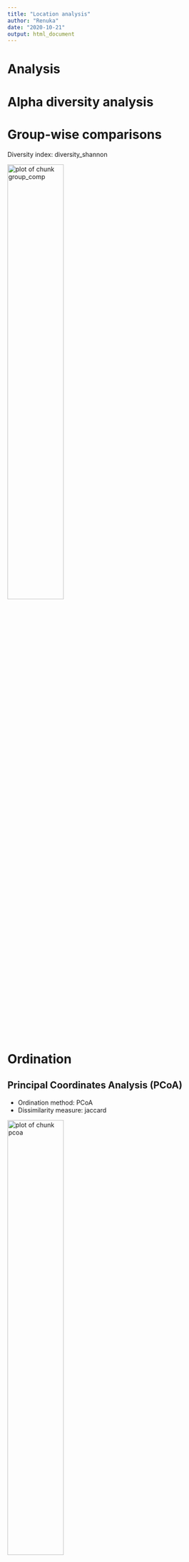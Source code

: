 ```yaml
---
title: "Location analysis"
author: "Renuka"
date: "2020-10-21"
output: html_document
---
```


# Analysis




# Alpha diversity analysis




# Group-wise comparisons

Diversity index: diversity_shannon

<img src="figure/group_comp-1.png" title="plot of chunk group_comp" alt="plot of chunk group_comp" width="50%" />

# Ordination



## Principal Coordinates Analysis (PCoA)

* Ordination method: PCoA
* Dissimilarity measure: jaccard

<img src="figure/pcoa-1.png" title="plot of chunk pcoa" alt="plot of chunk pcoa" width="50%" />


## DESeq2 analysis



| log2FoldChange|      padj|taxon   |
|--------------:|---------:|:-------|
|       5.890011| 0.0000000|OTU2172 |
|      -3.154752| 0.0070619|OTU367  |
|      -3.199304| 0.0085109|OTU2529 |
|      -2.511998| 0.0085109|OTU1680 |
|      -3.175628| 0.1176826|OTU251  |
|      -2.581503| 0.1319555|OTU1075 |

<img src="figure/DESeq2-1.png" title="plot of chunk DESeq2" alt="plot of chunk DESeq2" width="50%" /><img src="figure/DESeq2-2.png" title="plot of chunk DESeq2" alt="plot of chunk DESeq2" width="50%" /><img src="figure/DESeq2-3.png" title="plot of chunk DESeq2" alt="plot of chunk DESeq2" width="50%" /><img src="figure/DESeq2-4.png" title="plot of chunk DESeq2" alt="plot of chunk DESeq2" width="50%" /><img src="figure/DESeq2-5.png" title="plot of chunk DESeq2" alt="plot of chunk DESeq2" width="50%" /><img src="figure/DESeq2-6.png" title="plot of chunk DESeq2" alt="plot of chunk DESeq2" width="50%" />

# PERMANOVA analysis


```r
library(microbiome)
library(ggplot2)
library(dplyr)

pseq <- phy# Rename the example data
data = microbiome::meta(phy)
# Pick relative abundances (compositional) and sample metadata 
pseq.rel <- microbiome::transform(pseq, "compositional")
otu <- abundances(pseq.rel)
meta <- meta(pseq.rel)
library(vegan)
library(phyloseq)
permanova <- adonis(t(otu) ~ Geographical_location,
               data = meta(phy), permutations=99, method = "bray")

# P-value
print(as.data.frame(permanova$aov.tab)["Geographical_location", "Pr(>F)"])
```

```
## [1] 0.01
```

```r
dist <- vegdist(t(otu))
anova(betadisper(dist, meta$Geographical_location))
```

```
## Analysis of Variance Table
## 
## Response: Distances
##           Df  Sum Sq Mean Sq F value Pr(>F)
## Groups     2 0.15882 0.07941  1.7537 0.1827
## Residuals 55 2.49040 0.04528
```

# Investigate the top factors

```r
library(vegan)
coef <- coefficients(permanova)["Geographical_location1", ]
top.coef <- coef[rev(order(abs(coef)))[1:20]]
par(mar = c(3, 14, 2, 1))
barplot(sort(top.coef), horiz = T, las = 1, main = "Top taxa")
```

![plot of chunk top_factors](figure/top_factors-1.png)

```r
tab <- apply(tax_table(phy), 1, function (x) {paste(x, collapse = "_")})
kable(tab)
```



|        |x                                                                                                                  |
|:-------|:------------------------------------------------------------------------------------------------------------------|
|OTU1    |Bacteria_Firmicutes_Bacilli_Lactobacillales_Aerococcaceae_Abiotrophia                                              |
|OTU2    |Bacteria_Firmicutes_Bacilli_Bacillales_Staphylococcaceae_Abyssicoccus                                              |
|OTU7    |Bacteria_Firmicutes_Clostridia_Clostridiales_Eubacteriaceae_Acetobacterium                                         |
|OTU9    |Bacteria_Firmicutes_Negativicutes_Selenomonadales_Sporomusaceae_Acetonema                                          |
|OTU10   |Bacteria_Firmicutes_Mollicutes_Acholeplasmatales_Acholeplasmataceae_Acholeplasma                                   |
|OTU12   |Bacteria_Proteobacteria_Betaproteobacteria_Burkholderiales_Alcaligenaceae_Achromobacter                            |
|OTU14   |Bacteria_Firmicutes_Clostridia_Clostridiales_IncertaeSedis_Acidaminobacter                                         |
|OTU15   |Bacteria_Firmicutes_Negativicutes_Acidaminococcales_Acidaminococcaceae_Acidaminococcus                             |
|OTU18   |Bacteria_Proteobacteria_Alphaproteobacteria_Rhodospirillales_Acetobacteraceae_Acidicaldus                          |
|OTU19   |Bacteria_Proteobacteria_Alphaproteobacteria_Rhodospirillales_Acetobacteraceae_Acidiphilium                         |
|OTU22   |Bacteria_Actinobacteria_Acidimicrobiia_Acidimicrobiales _Acidimicrobiaceae_Aciditerrimonas                         |
|OTU23   |Bacteria_Proteobacteria_Acidithiobacillia_AcidithioBacillales_Acidithiobacillaceae_Acidithiobacillus               |
|OTU53   |Bacteria_Proteobacteria_Gammaproteobacteria_Pseudomonadales_Moraxellaceae_Acinetobacter                            |
|OTU67   |Bacteria_Actinobacteria_Actinobacteria_NA_NA_Actinobacterium                                                       |
|OTU69   |Bacteria_Actinobacteria_Actinobacteria_Actinomycetales_Actinomycetaceae_Actinobaculum                              |
|OTU71   |Bacteria_Actinobacteria_Actinobacteria_Micromonosporales_Micromonosporaceae_Actinocatenispora                      |
|OTU72   |Bacteria_Actinobacteria_Actinobacteria_Streptosporangiales_Thermomonosporaceae_Actinocorallia                      |
|OTU75   |Bacteria_Actinobacteria_Actinobacteria_Pseudonocardiales_Pseudonocardiaceae_Actinokineospora                       |
|OTU76   |Bacteria_Actinobacteria_Actinobacteria_Streptosporangiales_Thermomonosporaceae_Actinomadura                        |
|OTU87   |Bacteria_Actinobacteria_Actinobacteria_Actinomycetales_Actinomycetaceae_Actinomyces                                |
|OTU97   |Bacteria_Actinobacteria_Actinobacteria_Pseudonocardiales_Pseudonocardiaceae_Actinophytocola                        |
|OTU99   |Bacteria_Actinobacteria_Actinobacteria_Micromonosporales_Micromonosporaceae_Actinoplanes                           |
|OTU102  |Bacteria_Actinobacteria_Actinobacteria_Actinopolysporales_Actinopolysporaceae_Actinopolyspora                      |
|OTU104  |Bacteria_Actinobacteria_Actinobacteria_Micrococcales_Cellulomonadaceae_Actinotalea                                 |
|OTU105  |Bacteria_Firmicutes_Clostridia_Clostridiales_Ruminococcaceae_Acutalibacter                                         |
|OTU111  |Bacteria_Firmicutes_Bacilli_Lactobacillales_Aerococcaceae_Aerococcus                                               |
|OTU114  |Bacteria_Actinobacteria_Actinobacteria_Propionibacteriales_Nocardioidaceae_Aeromicrobium                           |
|OTU119  |Bacteria_Proteobacteria_Gammaproteobacteria_Aeromonadales_Aeromonadaceae_Aeromonas                                 |
|OTU121  |Bacteria_Proteobacteria_Gammaproteobacteria_Alteromonadales _Alteromonadaceae_Agaribacter                          |
|OTU122  |Bacteria_Proteobacteria_Gammaproteobacteria_Pasteurellales _Pasteurellaceae_Aggregatibacter                        |
|OTU123  |Bacteria_Proteobacteria_Alphaproteobacteria_Rhizobiales_Rhizobiaceae_Agrobacterium                                 |
|OTU127  |Bacteria_Actinobacteria_Actinobacteria_Micrococcales_Microbacteriaceae_Agromyces                                   |
|OTU130  |Bacteria_Proteobacteria_Alphaproteobacteria_Rhodobacterales_Rhodobacteraceae_Ahrensia                              |
|OTU131  |Bacteria_Proteobacteria_Gammaproteobacteria_Oceanospirillales_Halomonadaceae_Aidingimonas                          |
|OTU133  |Bacteria_Proteobacteria_Gammaproteobacteria_Alteromonadales _Pseudoalteromonadaceae_Algicola                       |
|OTU134  |Bacteria_Proteobacteria_Alphaproteobacteria_Rhodobacterales_Hyphomonadaceae_Algimonas                              |
|OTU141  |Bacteria_Firmicutes_Bacilli_Bacillales_Alicyclobacillaceae_Alicyclobacillus                                        |
|OTU144  |Bacteria_Firmicutes_Bacilli_Bacillales_Staphylococcaceae_Aliicoccus                                                |
|OTU146  |Bacteria_Proteobacteria_Gammaproteobacteria_Oceanospirillales_Kangiellaceae_Aliikangiella                          |
|OTU147  |Bacteria_Proteobacteria_Gammaproteobacteria_Alteromonadales _Alteromonadaceae_Alishewanella                        |
|OTU148  |Bacteria_Firmicutes_Bacilli_Bacillales_Bacillaceae_Alkalibacillus                                                  |
|OTU149  |Bacteria_Firmicutes_Clostridia_Clostridiales_Eubacteriaceae_Alkalibacter                                           |
|OTU150  |Bacteria_Firmicutes_Bacilli_Lactobacillales_Carnobacteriaceae_Alkalibacterium                                      |
|OTU152  |Bacteria_Firmicutes_Clostridia_Clostridiales_Eubacteriaceae_Alkalibaculum                                          |
|OTU153  |Bacteria_Firmicutes_Bacilli_Bacillales_NA_Alkalilactibacillus                                                      |
|OTU154  |Bacteria_Proteobacteria_Gammaproteobacteria_Alteromonadales _Alteromonadaceae_Alkalimarinus                        |
|OTU157  |Bacteria_Proteobacteria_Gammaproteobacteria_Pseudomonadales_Moraxellaceae_Alkanindiges                             |
|OTU158  |Bacteria_Firmicutes_Bacilli_Bacillales_Bacillaceae_Allobacillus                                                    |
|OTU160  |Bacteria_Actinobacteria_Actinobacteria_Micromonosporales_Micromonosporaceae_Allocatelliglobosispora                |
|OTU161  |Bacteria_Firmicutes_Bacilli_Lactobacillales_Carnobacteriaceae_Allofustis                                           |
|OTU162  |Bacteria_Actinobacteria_Actinobacteria_Bifidobacteriales _Bifidobacteriaceae_Alloscardovia                         |
|OTU163  |Bacteria_Actinobacteria_Actinobacteria_Micrococcales_Microbacteriaceae_Alpinimonas                                 |
|OTU164  |Bacteria_Proteobacteria_Alphaproteobacteria_Sphingomonadales_Erythrobacteraceae_Altererythrobacter                 |
|OTU166  |Bacteria_Firmicutes_Bacilli_Bacillales_Bacillaceae_Alteribacillus                                                  |
|OTU167  |Bacteria_Proteobacteria_Alphaproteobacteria_Rhodobacterales_Rhodobacteraceae_Amaricoccus                           |
|OTU169  |Bacteria_Firmicutes_Clostridia_Clostridiales_Eubacteriaceae_Aminicella                                             |
|OTU170  |Bacteria_Synergistetes _Synergistia _Synergistales_Synergistaceae_Aminivibrio                                      |
|OTU171  |Bacteria_Synergistetes _Synergistia _Synergistales_Synergistaceae_Aminobacterium                                   |
|OTU174  |Bacteria_Firmicutes_Bacilli_Bacillales_Paenibacillaceae_Ammoniibacillus                                            |
|OTU175  |Bacteria_Firmicutes_Bacilli_Bacillales_Bacillaceae_Amphibacillus                                                   |
|OTU179  |Bacteria_Proteobacteria_Gammaproteobacteria_Oceanospirillales_Oceanospirillaceae_Amphritea                         |
|OTU184  |Bacteria_Actinobacteria_Actinobacteria_Pseudonocardiales_Pseudonocardiaceae_Amycolatopsis                          |
|OTU185  |Bacteria_Actinobacteria_Actinobacteria_Pseudonocardiales_Pseudonocardiaceae_Amycolatopsis                          |
|OTU187  |Bacteria_Firmicutes_Bacilli_Bacillales_Bacillaceae_Anaerobacillus                                                  |
|OTU194  |Bacteria_Firmicutes_Tissierellia_Tissierellales_Peptoniphilaceae_Anaerococcus                                      |
|OTU197  |Bacteria_Firmicutes_Clostridia_Clostridiales_Eubacteriaceae_Anaerofustis                                           |
|OTU198  |Bacteria_Chloroflexi_Anaerolineae_NA_NA_Anaerolineae                                                               |
|OTU199  |Bacteria_Proteobacteria_Deltaproteobacteria_Myxococcales_Anaeromyxobacteraceae_Anaeromyxobacter                    |
|OTU202  |Bacteria_Firmicutes_Tissierellia_Tissierellales_Peptoniphilaceae_Anaerosphaera                                     |
|OTU204  |Bacteria_Firmicutes_Clostridia_Clostridiales_Ruminococcaceae_Anaerotruncus                                         |
|OTU206  |Bacteria_Proteobacteria_Alphaproteobacteria_Rhizobiales_Rhodobiaceae_Anderseniella                                 |
|OTU207  |Bacteria_Firmicutes_Bacilli_Bacillales_Paenibacillaceae_Aneurinibacillus                                           |
|OTU210  |Bacteria_Actinobacteria_Actinobacteria_Kineosporiales_Kineosporiaceae_Angustibacter                                |
|OTU211  |Bacteria_Firmicutes_Bacilli_Bacillales_Bacillaceae_Anoxybacillus                                                   |
|OTU220  |Bacteria_Actinobacteria_Actinobacteria_Frankiales_NA_Antricoccus                                                   |
|OTU222  |Bacteria_Proteobacteria_Betaproteobacteria_Neisseriales _Chromobacteriaceae_Aquaspirillum                          |
|OTU223  |Bacteria_Firmicutes_Bacilli_Bacillales_Bacillaceae_Aquibacillus                                                    |
|OTU227  |Bacteria_Actinobacteria_Actinobacteria_Actinomycetales_Actinomycetaceae_Arcanobacterium                            |
|OTU228  |Bacteria_Proteobacteria_Gammaproteobacteria_Xanthomonadales_Xanthomonadaceae_Arenimonas                            |
|OTU231  |Bacteria_Proteobacteria_Gammaproteobacteria_Chromatiales_Ectothiorhodospiraceae_Arhodomonas                        |
|OTU232  |Bacteria_Actinobacteria_Actinobacteria_Micrococcales_Intrasporangiaceae_Arsenicicoccus                             |
|OTU233  |Bacteria_Actinobacteria_Actinobacteria_Micrococcales_Intrasporangiaceae_Arsenophonus                               |
|OTU251  |Bacteria_Actinobacteria_Actinobacteria_Micrococcales_Micrococcaceae_Arthrobacter                                   |
|OTU266  |Bacteria_Proteobacteria_Alphaproteobacteria_Rhodospirillales_Acetobacteraceae_Asaia                                |
|OTU267  |Bacteria_Tenericutes_Mollicutes_Anaeroplasmatales _Anaeroplasmataceae_Asteroleplasma                               |
|OTU268  |Bacteria_Proteobacteria_Alphaproteobacteria_Caulobacterales_Caulobacteraceae_Asticcacaulis                         |
|OTU270  |Bacteria_Firmicutes_Bacilli_Lactobacillales_Carnobacteriaceae_Atopococcus                                          |
|OTU272  |Bacteria_Proteobacteria_Alphaproteobacteria_Rhizobiales_Aurantimonadaceae_Aurantimonas                             |
|OTU273  |Bacteria_Firmicutes_Bacilli_Bacillales_Bacillaceae_Aureibacillus                                                   |
|OTU275  |Bacteria_Actinobacteria_Actinobacteria_Micrococcales_Micrococcaceae_Auritidibacter                                 |
|OTU276  |Bacteria_Actinobacteria_Actinobacteria_Micrococcales_Dermatophilaceae_Austwickia                                   |
|OTU278  |Bacteria_Proteobacteria_Proteobacteria_Pseudomonadales_Pseudomonadaceae_Azomonas                                   |
|OTU279  |Bacteria_Proteobacteria_Alphaproteobacteria_Rhizobiales_Xanthobacteraceae_Azorhizobium                             |
|OTU283  |Bacteria_Proteobacteria_Gammaproteobacteria_Pseudomonadales_Pseudomonadaceae_Azotobacter                           |
|OTU367  |Bacteria_Firmicutes_Bacilli_Bacillales_Bacillaceae_Bacillus                                                        |
|OTU455  |Bacteria_Proteobacteria_Oligoflexia_Bacteriovoracales_Halobacteriovoraceae_Bacteriovorax                           |
|OTU457  |Bacteria_Verrucomicrobia_Verrucomicrobiae_Verrucomicrobiales_NA_bacterium                                          |
|OTU463  |Bacteria_Bacteroidetes_Bacteroidia_Bacteroidales_Bacteroidaceae_Bacteroides                                        |
|OTU474  |Bacteria_Proteobacteria_Gammaproteobacteria_Oceanospirillales_Balneatrichaceae_Balneatrix                          |
|OTU475  |Bacteria_Firmicutes_Bacilli_Lactobacillales_Enterococcaceae_Bavariicoccus                                          |
|OTU476  |Bacteria_Proteobacteria_Oligoflexia_Bdellovibrionales_Bdellovibrionaceae_Bdellovibrio                              |
|OTU478  |Bacteria_Proteobacteria_Oligoflexia_Bdellovibrionales_NA_Bdellovibrionales                                         |
|OTU479  |Bacteria_Actinobacteria_Actinobacteria_Micrococcales_Beutenbergiaceae_Beutenbergia                                 |
|OTU480  |Bacteria_Firmicutes_Bacilli_Bacillales_Planococcaceae_Bhargavaea                                                   |
|OTU491  |Bacteria_Proteobacteria_Gammaproteobacteria_Enterobacterales _Enterobacteriaceae_Biostraticola                     |
|OTU492  |Bacteria_Bacteroidetes_Flavobacteriia_Flavobacteriales_Flavobacteriaceae_Bizionia                                  |
|OTU495  |Bacteria_Actinobacteria_Actinobacteria_Micrococcales_Bogoriellaceae_Bogoriella                                     |
|OTU497  |Bacteria_Proteobacteria_Alphaproteobacteria_Rhizobiales_Bradyrhizobiaceae_Bosea                                    |
|OTU506  |Bacteria_Actinobacteria_Actinobacteria_Micrococcales_Dermabacteraceae_Brachybacterium                              |
|OTU512  |Bacteria_Proteobacteria_Betaproteobacteria_Burkholderiales_Alcaligenaceae_Brackiella                               |
|OTU520  |Bacteria_Firmicutes_Bacilli_Bacillales_Paenibacillaceae_Brevibacillus                                              |
|OTU521  |Bacteria_Actinobacteria_Actinobacteria_Micrococcales_Brevibacteriaceae_Brevibacteriaceae                           |
|OTU526  |Bacteria_Actinobacteria_Actinobacteria_Micrococcales_Brevibacteriaceae_Brevibacterium                              |
|OTU536  |Bacteria_Proteobacteria_Alphaproteobacteria_Caulobacterales_Caulobacteraceae_Brevundimonas                         |
|OTU537  |Bacteria_Firmicutes_Erysipelotrichia_Erysipelotrichales_Erysipelotrichaceae_Breznakia                              |
|OTU540  |Bacteria_Actinobacteria_Actinobacteria_Propionibacteriales_Propionibacteriaceae_Brooklawnia                        |
|OTU542  |Bacteria_Proteobacteria_Gammaproteobacteria_Enterobacterales _Erwiniaceae_Buchnera                                 |
|OTU543  |Bacteria_Proteobacteria_Betaproteobacteria_Burkholderiales_Burkholderiaceae_Burkholderia                           |
|OTU546  |Bacteria_Proteobacteria_Gammaproteobacteria_Enterobacterales _Enterobacteriaceae_Buttiauxella                      |
|OTU549  |Bacteria_Firmicutes_Clostridia_Clostridiales_Clostridiaceae_Butyricicoccus                                         |
|OTU551  |Bacteria_Planctomycetes_Planctomycetia_Pirellulales_Lacipirellulaceae_Bythopirellula                               |
|OTU552  |Bacteria_Proteobacteria_Alphaproteobacteria_Holosporales_Caedimonadaceae_Caedibacter                               |
|OTU557  |Bacteria_Firmicutes_Clostridia_Thermoanaerobacterales_Thermoanaerobacteraceae_Caldanaerobacter                     |
|OTU559  |Bacteria_Firmicutes_Clostridia_Thermoanaerobacterales_Thermoanaerobacteraceae_Calderihabitans                      |
|OTU560  |Bacteria_Firmicutes_Clostridia_Clostridiales_Symbiobacteriaceae_Caldinitratiruptor                                 |
|OTU561  |Bacteria_Caldiserica_Caldisericia_Caldisericales_Caldisericaceae_Caldisericum                                      |
|OTU562  |Bacteria_Firmicutes_Bacilli_Bacillales_Bacillaceae_Calditerricola                                                  |
|OTU565  |Bacteria_Firmicutes_Clostridia_Clostridiales_Clostridiaceae_Caloramator                                            |
|OTU570  |Bacteria_Proteobacteria_Epsilonproteobacteria _Campylobacterales_Campylobacteraceae_Campylobacter                  |
|OTU576  |Bacteria_Proteobacteria_Gammaproteobacteria_Cardiobacteriales _Cardiobacteriaceae_Cardiobacterium                  |
|OTU578  |Bacteria_Firmicutes_Clostridia_Clostridiales_Clostridiales Family XIII. Incertae Sedis_Casaltella                  |
|OTU579  |Bacteria_Actinobacteria_Actinobacteria_Micromonosporales_Micromonosporaceae_Catellatospora                         |
|OTU580  |Bacteria_Firmicutes_Bacilli_Lactobacillales_Enterococcaceae_Catellicoccus                                          |
|OTU582  |Bacteria_Proteobacteria_Gammaproteobacteria_Vibrionales _Vibrionaceae_Catenococcus                                 |
|OTU583  |Bacteria_Proteobacteria_Gammaproteobacteria_Alteromonadales _Alteromonadaceae_Catenovulum                          |
|OTU585  |Bacteria_Actinobacteria_Actinobacteria_Catenulisporales _Catenulisporaceae_Catenulispora                           |
|OTU586  |Bacteria_Proteobacteria_Gammaproteobacteria_Pseudomonadales_Moraxellaceae_Cavicella                                |
|OTU588  |Bacteria_Proteobacteria_Gammaproteobacteria_Enterobacterales _Enterobacteriaceae_Cedecea                           |
|OTU590  |Bacteria_Proteobacteria_Gammaproteobacteria_NA_Celerinatantimonadaceae_Celerinatantimonas                          |
|OTU593  |Bacteria_Actinobacteria_Actinobacteria_Micrococcales_Cellulomonadaceae_Cellulomonas                                |
|OTU602  |Bacteria_Actinobacteria_Actinobacteria_Micrococcales_Promicromonosporaceae_Cellulosimicrobium                      |
|OTU605  |Bacteria_Proteobacteria_Gammaproteobacteria_CellVibrionales_Cellvibrionaceae_Cellvibrio                            |
|OTU608  |Bacteria_Firmicutes_Bacilli_Bacillales_Bacillaceae_Cerasibacillus                                                  |
|OTU610  |Bacteria_Fibrobacteres_Chitinispirillia _Chitinispirillales _Chitinispirillaceae_Chitinispirillum                  |
|OTU611  |Bacteria_Fibrobacteres_Chitinispirillia _Chitinispirillales _Chitinispirillaceae_Chitinivibrio                     |
|OTU615  |Bacteria_Bacteroidetes_Chlorobia_Chlorobiales_Chlorobiaceae_Chloroherpeton                                         |
|OTU616  |Bacteria_Proteobacteria_Gammaproteobacteria_Chromatiales_Chromatiaceae_Chromatium                                  |
|OTU617  |Bacteria_Proteobacteria_Betaproteobacteria_Neisseriales _Chromobacteriaceae_Chromobacterium                        |
|OTU618  |Bacteria_Cyanobacteria_NA_Chroococcidiopsidales_Chroococcidiopsidaceae_Chroococcidiopsis                           |
|OTU619  |Bacteria_Bacteroidetes_Flavobacteriia_Flavobacteriales_Flavobacteriaceae_Chryseobacterium                          |
|OTU623  |Bacteria_Firmicutes_Bacilli_Lactobacillales_NA_Chungangia                                                          |
|OTU625  |Bacteria_Actinobacteria_Actinobacteria_Micrococcales_Micrococcaceae_Citricoccus                                    |
|OTU629  |Bacteria_Proteobacteria_Gammaproteobacteria_Enterobacterales _Enterobacteriaceae_Citrobacter                       |
|OTU636  |Bacteria_Proteobacteria_Gammaproteobacteria_Enterobacterales _Enterobacteriaceae_Clavibacter                       |
|OTU638  |Bacteria_Bacteroidetes_Cytophagia_Cytophagales_Amoebophilaceae_Cloacimonas                                         |
|OTU640  |Bacteria_Firmicutes_Clostridia_Clostridiales_Clostridiaceae_Clostridiisalibacter                                   |
|OTU661  |Bacteria_Firmicutes_Clostridia_Clostridiales_Clostridiaceae_Clostridium                                            |
|OTU707  |Bacteria_Firmicutes_Bacilli_Bacillales_Paenibacillaceae_Cohnella                                                   |
|OTU722  |Bacteria_Coprothermobacterota _Coprothermobacteria _Coprothermobacterales_Coprothermobacteraceae_Coprothermobacter |
|OTU723  |Bacteria_Proteobacteria_Gammaproteobacteria_Alteromonadales _Alteromonadaceae_Corallomonas                         |
|OTU773  |Bacteria_Actinobacteria_Actinobacteria_Corynebacteriales_Corynebacteriaceae_Corynebacterium                        |
|OTU795  |Bacteria_Proteobacteria_Gammaproteobacteria_Legionellales_Coxiellaceae_Coxiella                                    |
|OTU798  |Bacteria_Chlamydiae_Chlamydiia_Parachlamydiales_Criblamydiaceae_Criblamydia                                        |
|OTU804  |Bacteria_Proteobacteria_Gammaproteobacteria_Enterobacterales _Enterobacteriaceae_Cronobacter                       |
|OTU806  |Bacteria_Bacteroidetes_Flavobacteriia_Flavobacteriales_Flavobacteriaceae_Cruoricaptor                              |
|OTU807  |Bacteria_Actinobacteria_Actinobacteria_Micrococcales_Microbacteriaceae_Cryobacterium                               |
|OTU808  |Bacteria_Bacteroidetes_Flavobacteriia_Flavobacteriales_Cryomorphaceae_Cryomorpha                                   |
|OTU809  |Bacteria_Firmicutes_Clostridia_Clostridiales_Peptococcaceae_Cryptanaerobacter                                      |
|OTU810  |Bacteria_Viridiplantae_Magnoliopsida_Cucurbitales_Cucurbitaceae_Cucumis                                            |
|OTU811  |Bacteria_Firmicutes_Clostridia_Clostridiales_Lachnospiraceae_Cuneatibacter                                         |
|OTU812  |Bacteria_Actinobacteria_Actinobacteria_Micrococcales_Microbacteriaceae_Curtobacterium                              |
|OTU814  |Bacteria_Proteobacteria_Gammaproteobacteria_Thiotrichales_Piscirickettsiaceae_Cycloclasticus                       |
|OTU817  |Bacteria_Proteobacteria_Deltaproteobacteria_NA_NA_Deferrisoma                                                      |
|OTU818  |Bacteria_Proteobacteria_Alphaproteobacteria_Rhodospirillales_Rhodospirillaceae_Defluviicoccus                      |
|OTU820  |Bacteria_Firmicutes_Clostridia_Clostridiales_Peptococcaceae_Dehalobacter                                           |
|OTU821  |Bacteria_Chloroflexi_Dehalococcoidia_Dehalococcoidales_Dehalococcoidaceae_Dehalococcoides                          |
|OTU822  |Bacteria_Deinococcus-Thermus_Deinococci _Deinococcales _Deinococcaceae_Deinobacterium                              |
|OTU823  |Bacteria_Actinobacteria_Actinobacteria_Micrococcales_Demequinaceae_Demequina                                       |
|OTU825  |Bacteria_Actinobacteria_Actinobacteria_Micrococcales_Dermacoccaceae_Demetria                                       |
|OTU826  |Bacteria_Firmicutes_Negativicutes_Selenomonadales_Sporomusaceae_Dendrosporobacter                                  |
|OTU830  |Bacteria_Actinobacteria_Actinobacteria_Micrococcales_Dermacoccaceae_Dermacoccus                                    |
|OTU832  |Bacteria_Actinobacteria_Actinobacteria_Micrococcales_Dermatophilaceae_Dermatophilus                                |
|OTU833  |Bacteria_Proteobacteria_Betaproteobacteria_Burkholderiales _Alcaligenaceae_Derxia                                  |
|OTU835  |Bacteria_Firmicutes_Bacilli_Lactobacillales_Carnobacteriaceae_Desemzia                                             |
|OTU839  |Bacteria_Firmicutes_Clostridia_Clostridiales_Peptococcaceae_Desulfitibacter                                        |
|OTU841  |Bacteria_Firmicutes_Clostridia_Clostridiales_Peptococcaceae_Desulfitobacterium                                     |
|OTU844  |Bacteria_Proteobacteria_Deltaproteobacteria_Syntrophobacterales_Syntrophobacteraceae_Desulfoglaeba                 |
|OTU846  |Bacteria_Proteobacteria_Deltaproteobacteria_DesulfoVibrionales_Desulfohalobiaceae_Desulfohalobium                  |
|OTU848  |Bacteria_Proteobacteria_Deltaproteobacteria_Syntrophobacterales_Syntrophaceae_Desulfomonile                        |
|OTU851  |Bacteria_Proteobacteria_Deltaproteobacteria_DesulfoVibrionales_Desulfonatronaceae_Desulfonauticus                  |
|OTU853  |Bacteria_Proteobacteria_Deltaproteobacteria_Desulfobacterales _Desulfobacteraceae_Desulfonema                      |
|OTU854  |Bacteria_Firmicutes_Clostridia_Clostridiales_Peptococcaceae_Desulfonispora                                         |
|OTU855  |Bacteria_Proteobacteria_Deltaproteobacteria_Desulfobacterales _Desulfobulbaceae_Desulfopila                        |
|OTU858  |Bacteria_Proteobacteria_Deltaproteobacteria_Desulfobacterales _Desulfobulbaceae_Desulforegula                      |
|OTU859  |Bacteria_Proteobacteria_Deltaproteobacteria_Syntrophobacterales_Syntrophobacteraceae_Desulfosoma                   |
|OTU860  |Bacteria_Firmicutes_Negativicutes_Selenomonadales_Sporomusaceae_Desulfosporomusa                                   |
|OTU861  |Bacteria_Firmicutes_Negativicutes_Selenomonadales_Sporomusaceae_Desulfosporosinus                                  |
|OTU862  |Bacteria_Proteobacteria_Deltaproteobacteria_DesulfoVibrionales_Desulfohalobiaceae_Desulfothermus                   |
|OTU870  |Bacteria_Firmicutes_Clostridia_Clostridiales_Peptococcaceae_Desulfotomaculum                                       |
|OTU876  |Bacteria_Proteobacteria_Deltaproteobacteria_DesulfoVibrionales_Desulfovibrionaceae_Desulfovibrio                   |
|OTU886  |Bacteria_Proteobacteria_Deltaproteobacteria_Desulfuromonadales_Desulfuromonadaceae_Desulfuromonas                  |
|OTU891  |Bacteria_Actinobacteria_Actinobacteria_Micrococcales_Dermabacteraceae_Devriesea                                    |
|OTU892  |Bacteria_Firmicutes_Negativicutes_Veillonellales_Veillonellaceae_Dialister                                         |
|OTU896  |Bacteria_Actinobacteria_Actinobacteria_Corynebacteriales_Dietziaceae_Dietzia                                       |
|OTU909  |Bacteria_Firmicutes_Bacilli_Bacillales_Bacillaceae_Domibacillus                                                    |
|OTU913  |Bacteria_Bacteroidetes_Bacteroidia_Bacteroidales_Dysgonamonadaceae_Dysgonomonas                                    |
|OTU915  |Bacteria_Proteobacteria_Gammaproteobacteria_Chromatiales_Ectothiorhodospiraceae_Ectothiorhodospira                 |
|OTU919  |Bacteria_Actinobacteria_Nitriliruptoria_Egibacterales_Egibacteraceae_Egibacter                                     |
|OTU921  |Bacteria_Proteobacteria_Alphaproteobacteria_Rhodospirillales_Elioraeaceae_Elioraea                                 |
|OTU922  |Bacteria_Firmicutes_Clostridia_Clostridiales_Clostridiales Family XIII. Incertae Sedis_Emergencia                  |
|OTU923  |Bacteria_Bacteroidetes_Cytophagia_Cytophagales_Cytophagaceae_Emticicia                                             |
|OTU924  |Bacteria_Proteobacteria_Gammaproteobacteria_Enterobacterales _Enterobacteriaceae_Endobacter                        |
|OTU925  |Bacteria_Proteobacteria_Alphaproteobacteria_Rhizobiales_Rhizobiaceae_Ensifer                                       |
|OTU926  |Bacteria_Actinobacteria_Actinobacteria_Micrococcales_Micrococcaceae_Enteractinococcus                              |
|OTU929  |Bacteria_Proteobacteria_Gammaproteobacteria_Enterobacterales _Enterobacteriaceae_Enterobacter                      |
|OTU944  |Bacteria_Firmicutes_Bacilli_Lactobacillales_Enterococcaceae_Enterococcus                                           |
|OTU963  |Bacteria_Tenericutes_Mollicutes_Entomoplasmatales_Entomoplasmataceae_Entomoplasma                                  |
|OTU964  |Bacteria_Bacteroidetes_Flavobacteriia_Flavobacteriales_Flavobacteriaceae_Epilithonimonas                           |
|OTU965  |Bacteria_Firmicutes_Bacilli_Lactobacillales_Aerococcaceae_Eremococcus                                              |
|OTU978  |Bacteria_Proteobacteria_Gammaproteobacteria_Enterobacterales _Erwiniaceae_Erwinia                                  |
|OTU987  |Bacteria_Proteobacteria_Gammaproteobacteria_Enterobacterales _Enterobacteriaceae_Escherichia/Shigella              |
|OTU985  |Bacteria_Proteobacteria_Gammaproteobacteria_Enterobacterales _Enterobacteriaceae_Escherichia                       |
|OTU988  |Bacteria_Firmicutes_Clostridia_Clostridiales_Eubacteriaceae_Eubacterium                                            |
|OTU999  |Bacteria_Bacteroidetes_Flavobacteriia_Flavobacteriales_Flavobacteriaceae_Eudoraea                                  |
|OTU1002 |Bacteria_Proteobacteria_Gammaproteobacteria_Enterobacterales _Yersiniaceae_Ewingella                               |
|OTU1005 |Bacteria_Firmicutes_Bacilli_Bacillales_Exiguobacterium_Exiguobacterium                                             |
|OTU1013 |Bacteria_Firmicutes_Tissierellia_NA_NA_Ezakiella                                                                   |
|OTU1019 |Bacteria_Firmicutes_Bacilli_Lactobacillales_Aerococcaceae_Facklamia                                                |
|OTU1021 |Bacteria_Firmicutes_Bacilli_Bacillales_Bacillaceae_Falsibacillus                                                   |
|OTU1023 |Bacteria_Firmicutes_Clostridia_Clostridiales_NA_Fenollaria                                                         |
|OTU1025 |Bacteria_Proteobacteria_Gammaproteobacteria_Alteromonadales _Ferrimonadaceae_Ferrimonas                            |
|OTU1031 |Bacteria_Firmicutes_Bacilli_Bacillales_Bacillaceae_Filobacillus                                                    |
|OTU1034 |Bacteria_Firmicutes_Tissierellia_Tissierellales_Peptoniphilaceae_Finegoldia                                        |
|OTU1037 |Bacteria_Bacteroidetes_Chitinophagia_Chitinophagales_Chitinophagaceae_Flavisolibacter                              |
|OTU1038 |Bacteria_Bacteroidetes_Flavobacteriia_Flavobacteriales_Flavobacteriaceae_Flavobacterium                            |
|OTU1043 |Bacteria_Bacteroidetes_Cytophagia_Cytophagales_Flammeovirgaceae_Flexithrix                                         |
|OTU1044 |Bacteria_Actinobacteria_Actinobacteria_Micrococcales_Dermacoccaceae_Flexivirga                                     |
|OTU1045 |Bacteria_Firmicutes_Clostridia_Clostridiales_NA_Flintibacter                                                       |
|OTU1046 |Bacteria_Proteobacteria_Gammaproteobacteria_Pseudomonadales_Moraxellaceae_Fluviicoccus                             |
|OTU1047 |Bacteria_Actinobacteria_Actinobacteria_Cryptosporangiales_Cryptosporangiaceae_Fodinicola                           |
|OTU1048 |Bacteria_Firmicutes_Bacilli_Bacillales_Paenibacillaceae_Fontibacillus                                              |
|OTU1052 |Bacteria_Actinobacteria_Actinobacteria_Micrococcales_Microbacteriaceae_Frondihabitans                              |
|OTU1053 |Bacteria_Firmicutes_Bacilli_Lactobacillales_Leuconostocaceae_Fructobacillus                                        |
|OTU1054 |Bacteria_Firmicutes_Clostridia_Clostridiales_ClostridialesFamilyXII_Fusibacter                                     |
|OTU1056 |Bacteria_Firmicutes_Clostridia_Clostridiales_Lachnospiraceae_Fusicatenibacter                                      |
|OTU1057 |Bacteria_Actinobacteria_Rubrobacteria _Gaiellales _Gaiellaceae_Gaiella                                             |
|OTU1058 |Bacteria_Proteobacteria_Gammaproteobacteria_Thiotrichales_Piscirickettsiaceae_Galenea                              |
|OTU1059 |Bacteria_Firmicutes_Tissierellia_Tissierellales_Peptoniphilaceae_Gallicola                                         |
|OTU1062 |Bacteria_Firmicutes_Clostridia_Thermoanaerobacterales_Thermoanaerobacteraceae_Gelria                               |
|OTU1065 |Bacteria_Firmicutes_Clostridia_Clostridiales_IncertaeSedis_Gemella                                                 |
|OTU1070 |Bacteria_Gemmatimonadetes_Gemmatimonadetes_Gemmatimonadales_Gemmatimonadaceae_Gemmatirosa                          |
|OTU1072 |Bacteria_Proteobacteria_Alphaproteobacteria_Rhodobacterales_Rhodobacteraceae_Gemmobacter                           |
|OTU1073 |Bacteria_Proteobacteria_Alphaproteobacteria_Rhodobacterales_Rhodobacteraceae_Geoalkalibacter                       |
|OTU1075 |Bacteria_Firmicutes_Bacilli_Bacillales_Bacillaceae_Geobacillus                                                     |
|OTU1077 |Bacteria_Proteobacteria_Deltaproteobacteria_Desulfuromonadales_Geobacteraceae_Geobacter                            |
|OTU1078 |Bacteria_Actinobacteria_Actinobacteria_Geodermatophilales_Geodermatophilaceae_Geodermatophilus                     |
|OTU1080 |Bacteria_Firmicutes_Bacilli_Bacillales_NA_Geomicrobium                                                             |
|OTU1081 |Bacteria_Proteobacteria_Deltaproteobacteria_Desulfuromonadales_Geobacteraceae_Geopsychrobacter                     |
|OTU1082 |Bacteria_Pctinobacteria_Actinobacteria_Micrococcales_Bogoriellaceae_Georgenia                                      |
|OTU1085 |Bacteria_Firmicutes_Clostridia_Clostridiales _Clostridiaceae_Geosporobacter                                        |
|OTU1086 |Bacteria_Proteobacteria_Alphaproteobacteria_Rickettsiales_Anaplasmataceae_Geothermobacter                          |
|OTU1088 |Bacteria_Bacteroidetes_Flavobacteriia_Flavobacteriales_Flavobacteriaceae_Gillisia                                  |
|OTU1090 |Bacteria_Proteobacteria_Gammaproteobacteria_CellVibrionales _Cellvibrionaceae_Gilvimarinus                         |
|OTU1094 |Bacteria_Firmicutes_Bacilli_Lactobacillales_Aerococcaceae_Globicatella                                             |
|OTU1095 |Bacteria_Proteobacteria_Alphaproteobacteria_Rhodospirillales_Acetobacteraceae_Gluconacetobacter                    |
|OTU1096 |Bacteria_Proteobacteria_Alphaproteobacteria_Rhodospirillales_Acetobacteraceae_Gluconobacter                        |
|OTU1098 |Bacteria_Actinobacteria_Actinobacteria_Glycomycetales_Glycomycetaceae_Glycomyces                                   |
|OTU1102 |Bacteria_Actinobacteria_Actinobacteria_Corynebacteriales_Gordoniaceae_Gordonia                                     |
|OTU1106 |Bacteria_Firmicutes_Bacilli_Bacillales_Paenibacillaceae_Gorillibacterium                                           |
|OTU1108 |Bacteria_Firmicutes_Bacilli_Bacillales_Bacillaceae_Gracilibacillus                                                 |
|OTU1110 |Bacteria_Firmicutes_Clostridia_Clostridiales_Gracilibacteraceae_Gracilibacter                                      |
|OTU1112 |Bacteria_Firmicutes_Bacilli_Lactobacillales_Carnobacteriaceae_Granulicatella                                       |
|OTU1117 |Bacteria_Actinobacteria_Actinobacteria_Micrococcales_Microbacteriaceae_Gulosibacter                                |
|OTU1118 |Bacteria_Proteobacteria_Gammaproteobacteria_Oceanospirillales_Saccharospirillaceae_Gynuella                        |
|OTU1119 |Bacteria_Proteobacteria_Alphaproteobacteria_Rhodobacterales_Rhodobacteraceae_Haematobacter                         |
|OTU1120 |Bacteria_Proteobacteria_Gammaproteobacteria_Pasteurellales_Pasteurellaceae_Haemophilus                             |
|OTU1124 |Bacteria_Proteobacteria_Gammaproteobacteria_Oceanospirillales_Hahellaceae_Hahella                                  |
|OTU1125 |Bacteria_Firmicutes_Bacilli_Bacillales_Bacillaceae_Halalkalibacillus                                               |
|OTU1128 |Bacteria_Firmicutes_Clostridia_Halanaerobiales_Halanaerobiaceae_Halanaerobium                                      |
|OTU1130 |Bacteria_Proteobacteria_Deltaproteobacteria_Myxococcales_Kofleriaceae_Haliangium                                   |
|OTU1131 |Bacteria_Proteobacteria_Gammaproteobacteria_CellVibrionales_Halieaceae_Haliea                                      |
|OTU1132 |Bacteria_Proteobacteria_Gammaproteobacteria_CellVibrionales _Halieaceae_Halioglobus                                |
|OTU1133 |Bacteria_Actinobacteria_Actinobacteria_Micrococcales_Ruaniaceae_Haloactinobacterium                                |
|OTU1134 |Bacteria_Actinobacteria_Actinobacteria_Jiangellales_Jiangellaceae_Haloactinopolyspora                              |
|OTU1137 |Bacteria_Firmicutes_Bacilli_Bacillales_Bacillaceae_Halobacillus                                                    |
|OTU1144 |Bacteria_Firmicutes_Bacilli_Bacillales_Bacillaceae_Halolactibacillus                                               |
|OTU1145 |Bacteria_Cyanobacteria_NA_Synechococcales_Prochlorotrichaceae_Halomicronema                                        |
|OTU1165 |Bacteria_Proteobacteria_Gammaproteobacteria_Oceanospirillales_Halomonadaceae_Halomonas                             |
|OTU1182 |Bacteria_Firmicutes_Clostridia_Halanaerobiales_Halobacteroidaceae_Halonatronum                                     |
|OTU1183 |Bacteria_NA_NA_Haloplasmatales_Haloplasmataceae_Haloplasma                                                         |
|OTU1184 |Bacteria_Proteobacteria_Gammaproteobacteria_Chromatiales_Ectothiorhodospiraceae_Halorhodospira                     |
|OTU1187 |Bacteria_Proteobacteria_Alphaproteobacteria_Rhodobacterales_Rhodobacteraceae_Halovulum                             |
|OTU1188 |Bacteria_Proteobacteria_Alphaproteobacteria_Rhizobiales_Methylocystaceae_Hansschlegelia                            |
|OTU1190 |Bacteria_Proteobacteria_Alphaproteobacteria_Rhodobacterales_Rhodobacteraceae_Hasllibacter                          |
|OTU1191 |Bacteria_Firmicutes_Bacilli_Bacillales_Thermoactinomycetaceae_Hazenella                                            |
|OTU1192 |Bacteria_Actinobacteria_Actinobacteria_Micrococcales_Dermabacteraceae_Helcobacillus                                |
|OTU1194 |Bacteria_Firmicutes_Tissierellia_Tissierellales_Peptoniphilaceae_Helcococcus                                       |
|OTU1196 |Bacteria_Firmicutes_Clostridia_Clostridiales_Heliobacteriaceae_Heliobacterium                                      |
|OTU1197 |Bacteria_Actinobacteria_Actinobacteria_Micrococcales_Microbacteriaceae_Herbiconiux                                 |
|OTU1198 |Bacteria_Proteobacteria_Alphaproteobacteria_Rhizobiales_Phyllobacteriaceae_Hoeflea                                 |
|OTU1200 |Bacteria_Actinobacteria_Holophagae _Holophagales_Holophagaceae_Holophaga                                           |
|OTU1201 |Bacteria_Actinobacteria_Actinobacteria_Micrococcales_Microbacteriaceae_Homoserinimonas                             |
|OTU1203 |Bacteria_Firmicutes_NA_NA_NA_Hydrogenispora                                                                        |
|OTU1207 |Bacteria_Proteobacteria_Gammaproteobacteria_Alteromonadales _Idiomarinaceae_Idiomarina                             |
|OTU1209 |Bacteria_Ignavibacteriae _Ignavibacteria _Ignavibacteriales _Ignavibacteriaceae_Ignavibacterium                    |
|OTU1210 |Bacteria_Firmicutes_Bacilli_Lactobacillales_Aerococcaceae_Ignavigranum                                             |
|OTU1211 |Bacteria_Firmicutes_Clostridia_Clostridiales_Clostridiales Family XIII. Incertae Sedis_Ihubacter                   |
|OTU1212 |Bacteria_Actinobacteria_Acidimicrobiia_Acidimicrobiales _Ilumatobacteraceae_Ilumatobacter                          |
|OTU1215 |Bacteria_Firmicutes_Clostridia_Clostridiales_Eubacteriaceae_Intestinibacillus                                      |
|OTU1216 |Bacteria_Firmicutes_Clostridia_Clostridiales_NA_Intestinimonas                                                     |
|OTU1218 |Bacteria_Actinobacteria_Actinobacteria_Micrococcales_Intrasporangiaceae_Intrasporangium                            |
|OTU1219 |Bacteria_Firmicutes_Clostridia_Clostridiales_Eubacteriaceae_Irregularibacter                                       |
|OTU1220 |Bacteria_Firmicutes_Bacilli_Lactobacillales_Carnobacteriaceae_Isobaculum                                           |
|OTU1221 |Bacteria_Proteobacteria_Gammaproteobacteria_Chromatiales_Chromatiaceae_Isochromatium                               |
|OTU1223 |Bacteria_Actinobacteria_Actinobacteria_Micrococcales_Intrasporangiaceae_Janibacter                                 |
|OTU1229 |Bacteria_Proteobacteria_Alphaproteobacteria_Rhodobacterales_Rhodobacteraceae_Jannaschia                            |
|OTU1231 |Bacteria_Actinobacteria_Actinobacteria_Frankiales_Frankiaceae_Jatrophihabitans                                     |
|OTU1235 |Bacteria_Firmicutes_Bacilli_Bacillales_Staphylococcaceae_Jeotgalicoccus                                            |
|OTU1242 |Bacteria_Firmicutes_Erysipelotrichia_Erysipelotrichales_Erysipelotrichaceae_Kandleria                              |
|OTU1243 |Bacteria_Proteobacteria_Gammaproteobacteria_Oceanospirillales_Kangiellaceae_Kangiella                              |
|OTU1246 |Bacteria_Proteobacteria_Alphaproteobacteria_Kiloniellales_Kiloniellaceae_Kiloniella                                |
|OTU1247 |Bacteria_Actinobacteria_Actinobacteria_Kineosporiales_Kineosporiaceae_Kineococcus                                  |
|OTU1248 |Bacteria_Actinobacteria_Actinobacteria_Micrococcales_Dermatophilaceae_Kineosphaera                                 |
|OTU1251 |Bacteria_Proteobacteria_Gammaproteobacteria_Oceanospirillales_Endozoicomonadaceae_Kistimonas                       |
|OTU1252 |Bacteria_Actinobacteria_Actinobacteria_Streptomycetales _Streptomycetaceae_Kitasatospora                           |
|OTU1260 |Bacteria_Proteobacteria_Gammaproteobacteria_Enterobacterales _Enterobacteriaceae_Klebsiella                        |
|OTU1261 |Bacteria_Actinobacteria_Actinobacteria_Micrococcales_Microbacteriaceae_Klugiella                                   |
|OTU1262 |Bacteria_Proteobacteria_Gammaproteobacteria_Enterobacterales _Enterobacteriaceae_Kluyvera                          |
|OTU1265 |Bacteria_Proteobacteria_Gammaproteobacteria_Enterobacterales _Enterobacteriaceae_Knoellia                          |
|OTU1275 |Bacteria_Actinobacteria_Actinobacteria_Micrococcales_Micrococcaceae_Kocuria                                        |
|OTU1277 |Bacteria_Proteobacteria_Deltaproteobacteria_Myxococcales_Nannocystineae_Kofleria                                   |
|OTU1278 |Bacteria_Proteobacteria_Gammaproteobacteria_Enterobacterales _Enterobacteriaceae_Kosakonia                         |
|OTU1282 |Bacteria_Actinobacteria_Actinobacteria_Propionibacteriales_Nocardioidaceae_Kribbella                               |
|OTU1283 |Bacteria_Firmicutes_Bacilli_Bacillales_Thermoactinomycetaceae_Kroppenstedtia                                       |
|OTU1285 |Bacteria_Proteobacteria_Gammaproteobacteria_Oceanospirillales_Halomonadaceae_Kushneria                             |
|OTU1287 |Bacteria_Actinobacteria_Actinobacteria_Micrococcales_Dermacoccaceae_Kytococcus                                     |
|OTU1292 |Bacteria_Actinobacteria_Actinobacteria_Micrococcales_Microbacteriaceae_Laceyella                                   |
|OTU1300 |Bacteria_Firmicutes_Bacilli_Lactobacillales_Lactobacillaceae_Lactobacillus                                         |
|OTU1320 |Bacteria_Firmicutes_Bacilli_Lactobacillales_Streptococcaceae_Lactococcus                                           |
|OTU1322 |Bacteria_Firmicutes_Bacilli_Lactobacillales_Streptococcaceae_Lapillicoccus                                         |
|OTU1323 |Bacteria_Bacteroidetes_Cytophagia_Cytophagales_Cytophagaceae_Larkinella                                            |
|OTU1324 |Bacteria_Bacteroidetes_Bacteroidia_Bacteroidales_Porphyromonadaceae_Lascolabacillus                                |
|OTU1326 |Bacteria_Proteobacteria_Deltaproteobacteria_DesulfoVibrionales_Desulfovibrionaceae_Lawsonia                        |
|OTU1327 |Bacteria_Proteobacteria_Epsilonproteobacteria _Nautiliales _Nautiliaceae_Lebetimonas                               |
|OTU1328 |Bacteria_Proteobacteria_Gammaproteobacteria_Legionellales_Legionellaceae_Legionella                                |
|OTU1332 |Bacteria_Proteobacteria_Gammaproteobacteria_Enterobacterales _Budviciaceae_Leminorella                             |
|OTU1336 |Bacteria_Firmicutes_Bacilli_Bacillales_Bacillaceae_Lentibacillus                                                   |
|OTU1341 |Bacteria_Actinobacteria_Actinobacteria_Pseudonocardiales_Pseudonocardiaceae_Lentzea                                |
|OTU1344 |Bacteria_Proteobacteria_Betaproteobacteria_Burkholderiales_NA_Leptothrix                                           |
|OTU1347 |Bacteria_Actinobacteria_Actinobacteria_Micrococcales_Microbacteriaceae_Leucobacter                                 |
|OTU1354 |Bacteria_Bacteroidetes_Cytophagia_Cytophagales_Flammeovirgaceae_Limibacter                                         |
|OTU1355 |Bacteria_Proteobacteria_Alphaproteobacteria_Rhodospirillales_Rhodospirillaceae_Limimonas                           |
|OTU1357 |Bacteria_Firmicutes_Limnochordia_Limnochordales_Limnochordaceae_Limnochorda                                        |
|OTU1358 |Bacteria_Firmicutes_Bacilli_Bacillales_Listeriaceae_Listeria                                                       |
|OTU1359 |Bacteria_Proteobacteria_Gammaproteobacteria_Oceanospirillales_Oceanospirillaceae_Litoribacillus                    |
|OTU1361 |Bacteria_Firmicutes_Erysipelotrichia_Erysipelotrichales_Erysipelotrichaceae_Longibaculum                           |
|OTU1363 |Bacteria_Proteobacteria_Gammaproteobacteria_Enterobacterales _Pectobacteriaceae_Lonsdalea                          |
|OTU1364 |Bacteria_Actinobacteria_Actinobacteria_Micromonosporales_Micromonosporaceae_Luedemannella                          |
|OTU1366 |Bacteria_Proteobacteria_Gammaproteobacteria_CellVibrionales_Halieaceae_Luminiphilus                                |
|OTU1367 |Bacteria_Proteobacteria_Gammaproteobacteria_Xanthomonadales_Rhodanobacteraceae_Luteibacter                         |
|OTU1368 |Bacteria_Actinobacteria_Actinobacteria_Micrococcales_NA_Luteimicrobium                                             |
|OTU1370 |Bacteria_Proteobacteria_Gammaproteobacteria_Xanthomonadales_Xanthomonadaceae_Luteimonas                            |
|OTU1378 |Bacteria_Firmicutes_Bacilli_Bacillales_Bacillaceae_Lysinibacillus                                                  |
|OTU1385 |Bacteria_Proteobacteria_Gammaproteobacteria_Xanthomonadales_Xanthomonadaceae_Lysobacter                            |
|OTU1393 |Bacteria_Proteobacteria_Alphaproteobacteria_Rhodospirillales_Rhodospirillaceae_Magnetovibrio                       |
|OTU1396 |Bacteria_Firmicutes_Bacilli_Lactobacillales_Carnobacteriaceae_Marinilactibacillus                                  |
|OTU1397 |Bacteria_Actinobacteria_Actinobacteria_Propionibacteriales_Propionibacteriaceae_Marinilutecoccus                   |
|OTU1398 |Bacteria_Proteobacteria_Gammaproteobacteria_CellVibrionales_Cellvibrionaceae_Marinimicrobium                       |
|OTU1399 |Bacteria_Firmicutes_Bacilli_Bacillales_Thermoactinomycetaceae_Marininema                                           |
|OTU1400 |Bacteria_Proteobacteria_Gammaproteobacteria_Alteromonadales _Alteromonadaceae_Marinobacter                         |
|OTU1404 |Bacteria_Proteobacteria_Gammaproteobacteria_Oceanospirillales_Oceanospirillaceae_Marinobacterium                   |
|OTU1409 |Bacteria_Proteobacteria_Gammaproteobacteria_Oceanospirillales_Oceanospirillaceae_Marinomonas                       |
|OTU1414 |Bacteria_Proteobacteria_Gammaproteobacteria_Oceanospirillales_Oceanospirillaceae_Marinospirillum                   |
|OTU1415 |Bacteria_Proteobacteria_Zetaproteobacteria_Mariprofundales_Mariprofundaceae_Mariprofundus                          |
|OTU1416 |Bacteria_Firmicutes_Clostridia_Clostridiales_Lachnospiraceae_Marvinbryantia                                        |
|OTU1418 |Bacteria_Proteobacteria_Betaproteobacteria_Burkholderiales_Oxalobacteraceae_Massilia                               |
|OTU1420 |Bacteria_Firmicutes_Bacilli_Bacillales_Bacillaceae_Massilibacterium                                                |
|OTU1425 |Bacteria_Proteobacteria_Alphaproteobacteria_Rhizobiales_Methylobacteriaceae_Meganema                               |
|OTU1426 |Bacteria_Firmicutes_Negativicutes_Veillonellales_Veillonellaceae_Megasphaera                                       |
|OTU1429 |Bacteria_Firmicutes_Bacilli_Bacillales_Thermoactinomycetaceae_Melghirimyces                                        |
|OTU1431 |Bacteria_Firmicutes_Bacilli_Lactobacillales_Enterococcaceae_Melissococcus                                          |
|OTU1432 |Bacteria_Proteobacteria_Alphaproteobacteria_Rhizobiales_Phyllobacteriaceae_Mesorhizobium                           |
|OTU1435 |Bacteria_Proteobacteria_Alphaproteobacteria_Rhodobacterales_Rhodobacteraceae_Methylarcula                          |
|OTU1436 |Bacteria_Proteobacteria_Betaproteobacteria_Nitrosomonadales_Methylophilaceae_Methylobacillus                       |
|OTU1438 |Bacteria_Proteobacteria_Gammaproteobacteria_Methylococcales_Methylococcaceae_Methylogaea                           |
|OTU1443 |Bacteria_Proteobacteria_Gammaproteobacteria_Methylococcales_Methylothermaceae_Methylomarinovum                     |
|OTU1444 |Bacteria_Proteobacteria_Gammaproteobacteria_Methylococcales_Methylococcaceae_Methylomicrobium                      |
|OTU1445 |Bacteria_Proteobacteria_Gammaproteobacteria_Thiotrichales_Piscirickettsiaceae_Methylophaga                         |
|OTU1449 |Bacteria_Firmicutes_Bacilli_Bacillales_Bacillaceae_Microaerobacter                                                 |
|OTU1450 |Bacteria_Actinobacteria_Actinobacteria_Micrococcales_Microbacteriaceae_Microbacterium                              |
|OTU1464 |Bacteria_Proteobacteria_Gammaproteobacteria_CellVibrionales_Microbulbiferaceae_Microbulbifer                       |
|OTU1467 |Bacteria_Actinobacteria_Actinobacteria_Micrococcales_Microbacteriaceae_Microcella                                  |
|OTU1472 |Bacteria_Actinobacteria_Actinobacteria_Micrococcales_Microbacteriaceae_Micrococcus                                 |
|OTU1479 |Bacteria_Actinobacteria_Actinobacteria_Micromonosporales_Micromonosporaceae_Micromonospora                         |
|OTU1491 |Bacteria_Actinobacteria_Actinobacteria_Geodermatophilales_Geodermatophilaceae_Modestobacter                        |
|OTU1492 |Bacteria_Actinobacteria_Actinobacteria_Geodermatophilales_Geodermatophilaceae_Modicisalibacter                     |
|OTU1493 |Bacteria_Proteobacteria_Gammaproteobacteria_Enterobacterales _Morganellaceae_Moellerella                           |
|OTU1497 |Bacteria_Proteobacteria_Gammaproteobacteria_Pseudomonadales_Moraxellaceae_Moraxella                                |
|OTU1507 |Bacteria_Actinobacteria_Actinobacteria_Corynebacteriales_Mycobacteriaceae_Mycobacterium                            |
|OTU1516 |Bacteria_Tenericutes_Mollicutes_Mycoplasmatales_Mycoplasmataceae_Mycoplasma                                        |
|OTU1522 |Bacteria_Firmicutes_Bacilli_Bacillales_Bacillaceae_Natribacillus                                                   |
|OTU1524 |Bacteria_Firmicutes_Clostridia_Halanaerobiales_Halobacteroidaceae_Natroniella                                      |
|OTU1526 |Bacteria_Firmicutes_Bacilli_Bacillales_Bacillaceae_Natronobacillus                                                 |
|OTU1527 |Bacteria_Firmicutes_Bacilli_Bacillales_Bacillaceae_Negativibacillus                                                |
|OTU1530 |Bacteria_Proteobacteria_Betaproteobacteria_Neisseriales _Neisseriaceae_Neisseria                                   |
|OTU1533 |Bacteria_Proteobacteria_Gammaproteobacteria_Oceanospirillales_Oceanospirillaceae_Neptuniibacter                    |
|OTU1535 |Bacteria_Proteobacteria_Gammaproteobacteria_Oceanospirillales_Oceanospirillaceae_Neptunomonas                      |
|OTU1536 |Bacteria_Actinobacteria_Actinobacteria_Micrococcales_Micrococcaceae_Nesterenkonia                                  |
|OTU1543 |Bacteria_Proteobacteria_Epsilonproteobacteria _Campylobacterales_NA_Nitratifractor                                 |
|OTU1544 |Bacteria_Proteobacteria_Alphaproteobacteria_Rhizobiales_Phyllobacteriaceae_Nitratireductor                         |
|OTU1545 |Bacteria_Proteobacteria_Gammaproteobacteria_Oceanospirillales_Oceanospirillaceae_Nitrincola                        |
|OTU1546 |Bacteria_Proteobacteria_Alphaproteobacteria_Rhizobiales_Bradyrhizobiaceae_Nitrobacter                              |
|OTU1547 |Bacteria_Proteobacteria_Gammaproteobacteria_Chromatiales_Chromatiaceae_Nitrococcus                                 |
|OTU1549 |Bacteria_Proteobacteria_Gammaproteobacteria_Chromatiales_Chromatiaceae_Nitrosococcus                               |
|OTU1551 |Bacteria_Proteobacteria_Betaproteobacteria_Nitrosomonadales_Nitrosomonadaceae_Nitrosomonas                         |
|OTU1555 |Bacteria_Actinobacteria_Actinobacteria_Corynebacteriales_Nocardiaceae_Nocardia                                     |
|OTU1558 |Bacteria_Actinobacteria_Actinobacteria_Propionibacteriales_Nocardioidaceae_Nocardioides                            |
|OTU1560 |Bacteria_Actinobacteria_Actinobacteria_Streptosporangiales_Streptosporangiaceae_Nonomuraea                         |
|OTU1562 |Bacteria_Firmicutes_Bacilli_Bacillales_Staphylococcaceae_Nosocomiicoccus                                           |
|OTU1564 |Bacteria_Proteobacteria_Alphaproteobacteria_Rhodospirillales_Rhodospirillaceae_Novispirillum                       |
|OTU1565 |Bacteria_Proteobacteria_Alphaproteobacteria_Sphingomonadales_Sphingomonadaceae_Novosphingobium                     |
|OTU1571 |Bacteria_Firmicutes_Clostridia_Clostridiales_Clostridiaceae_Oceanirhabdus                                          |
|OTU1572 |Bacteria_Proteobacteria_Gammaproteobacteria_Oceanospirillales_Oceanospirillaceae_Oceaniserpentilla                 |
|OTU1573 |Bacteria_Deinococcus-Thermus_Deinococci _Thermales_Thermaceae_Oceanithermus                                        |
|OTU1585 |Bacteria_Firmicutes_Bacilli_Bacillales_Bacillaceae_Oceanobacillus                                                  |
|OTU1595 |Bacteria_Proteobacteria_Gammaproteobacteria_Oceanospirillales_Oceanospirillaceae_Oceanobacter                      |
|OTU1597 |Bacteria_Proteobacteria_Gammaproteobacteria_Oceanospirillales_Oceanospirillaceae_Oceanospirillaceae                |
|OTU1600 |Bacteria_Proteobacteria_Gammaproteobacteria_Oceanospirillales_Oceanospirillaceae_Oceanospirillum                   |
|OTU1602 |Bacteria_Proteobacteria_Alphaproteobacteria_Rhizobiales_Brucellaceae_Ochrobactrum                                  |
|OTU1605 |Bacteria_Proteobacteria_Gammaproteobacteria_Oceanospirillales_Oceanospirillaceae_Oleispira                         |
|OTU1609 |Bacteria_Lentisphaerae_Oligosphaeria_Oligosphaerales_Oligosphaeraceae_Oligosphaera                                 |
|OTU1610 |Bacteria_Actinobacteria_Coriobacteriia_Coriobacteriales_Atopobiaceae_Olsenella                                     |
|OTU1613 |Bacteria_Firmicutes_Clostridia_Halanaerobiales_Halobacteroidaceae_Orenia                                           |
|OTU1615 |Bacteria_Proteobacteria_Alphaproteobacteria_Rickettsiales_Rickettsieae_Orientia                                    |
|OTU1617 |Bacteria_Chloroflexi_Anaerolineae_Anaerolineales_Anaerolineaceae_Ornatilinea                                       |
|OTU1622 |Bacteria_Firmicutes_Bacilli_Bacillales_Bacillaceae_Ornithinibacillus                                               |
|OTU1624 |Bacteria_Actinobacteria_Actinobacteria_Micrococcales_Intrasporangiaceae_Ornithinibacter                            |
|OTU1625 |Bacteria_Actinobacteria_Actinobacteria_Micrococcales_Intrasporangiaceae_Ornithinimicrobium                         |
|OTU1627 |Bacteria_Actinobacteria_Actinobacteria_Micrococcales_Intrasporangiaceae_Oryzihumus                                 |
|OTU1629 |Bacteria_Actinobacteria_Actinobacteria_Micrococcales_Intrasporangiaceae_Oryzobacter                                |
|OTU1680 |Bacteria_Firmicutes_Bacilli_Bacillales_Paenibacillaceae _Paenibacillus                                             |
|OTU1709 |Bacteria_Proteobacteria_Gammaproteobacteria_Enterobacterales _Erwiniaceae_Pantoea                                  |
|OTU1731 |Bacteria_Proteobacteria_Alphaproteobacteria_Rhodobacterales_Rhodobacteraceae_Paracoccus                            |
|OTU1737 |Bacteria_Firmicutes_Bacilli_Bacillales_Bacillaceae_Paraliobacillus                                                 |
|OTU1741 |Bacteria_Proteobacteria_Betaproteobacteria_Burkholderiales_Alcaligenaceae_Parapusillimonas                         |
|OTU1743 |Bacteria_Proteobacteria_Betaproteobacteria_Burkholderiales_Sutterellaceae_Parasutterella                           |
|OTU1745 |Bacteria_Firmicutes_Bacilli_Bacillales_Bacillaceae_Paucisalibacillus                                               |
|OTU1749 |Bacteria_Proteobacteria_Gammaproteobacteria_Enterobacterales _Pectobacteriaceae_Pectobacterium                     |
|OTU1751 |Bacteria_Bacteroidetes_Sphingobacteriia_Sphingobacteriales_Sphingobacteriaceae_Pedobacter                          |
|OTU1753 |Bacteria_Proteobacteria_Alphaproteobacteria_Rhodospirillales_Rhodospirillaceae_Pelagibius                          |
|OTU1754 |Bacteria_Verrucomicrobia_Opitutae_Puniceicoccales_Puniceicoccaceae_Pelagicoccus                                    |
|OTU1757 |Bacteria_Firmicutes_Negativicutes_Selenomonadales_Sporomusaceae_Pelosinus                                          |
|OTU1758 |Bacteria_Firmicutes_Clostridia_Clostridiales_Syntrophomonadaceae_Pelospora                                         |
|OTU1760 |Bacteria_Firmicutes_Clostridia_Clostridiales_Peptococcaceae_Pelotomaculum                                          |
|OTU1768 |Bacteria_Firmicutes_Clostridia_Clostridiales_Peptoniphilus_Peptoniphilus                                           |
|OTU1777 |Bacteria_Proteobacteria_Oligoflexia_Bacteriovoracales_Bacteriovoracaceae_Peredibacter                              |
|OTU1778 |Bacteria_Proteobacteria_Gammaproteobacteria_Arenicellales_Arenicellaceae_Perspicuibacter                           |
|OTU1779 |Bacteria_Bacteroidetes_Bacteroidia_Bacteroidales_Porphyromonadaceae_Petrimonas                                     |
|OTU1780 |Bacteria_Proteobacteria_Alphaproteobacteria_Rhodospirillales_Rhodospirillaceae_Phaeovibrio                         |
|OTU1782 |Bacteria_Proteobacteria_Gammaproteobacteria_Enterobacterales _Erwiniaceae_Phaseolibacter                           |
|OTU1783 |Bacteria_Proteobacteria_Alphaproteobacteria_Caulobacterales_Caulobacteraceae_Phenylobacterium                      |
|OTU1786 |Bacteria_Bacteroidetes_Bacteroidetes_Bacteroidia_Bacteroidales_Phocaeicola                                         |
|OTU1789 |Bacteria_Proteobacteria_Gammaproteobacteria_Enterobacterales _Morganellaceae_Photorhabdus                          |
|OTU1793 |Bacteria_Actinobacteria_Actinobacteria_Micrococcales_Intrasporangiaceae_Phycicoccus                                |
|OTU1794 |Bacteria_Planctomycetes_Phycisphaerae_NA_NA_Phycisphaerae                                                          |
|OTU1795 |Bacteria_Proteobacteria_Alphaproteobacteria_Rhizobiales_Phyllobacteriaceae_Phyllobacterium                         |
|OTU1796 |Bacteria_Actinobacteria_Actinobacteria_Jiangellales_Jiangellaceae_Phytoactinopolyspora                             |
|OTU1797 |Bacteria_Proteobacteria_Gammaproteobacteria_Enterobacterales _NA_Phytobacter                                       |
|OTU1798 |Bacteria_Actinobacteria_Actinobacteria_Micromonosporales_Micromonosporaceae_Phytomonospora                         |
|OTU1799 |Bacteria_Firmicutes_Bacilli_Lactobacillales_Enterococcaceae_Pilibacter                                             |
|OTU1801 |Bacteria_Actinobacteria_Actinobacteria_Micrococcales_Dermatophilaceae_Piscicoccus                                  |
|OTU1802 |Bacteria_Proteobacteria_Gammaproteobacteria_Thiotrichales_Piscirickettsiaceae_Piscirickettsia                      |
|OTU1803 |Bacteria_Actinobacteria_Actinobacteria_Micrococcales_Microbacteriaceae_Planktoluna                                 |
|OTU1806 |Bacteria_Firmicutes_Bacilli_Bacillales_Planococcaceae_Planococcus                                                  |
|OTU1810 |Bacteria_Firmicutes_Bacilli_Bacillales_Planococcaceae_Planomicrobium                                               |
|OTU1815 |Bacteria_Proteobacteria_Gammaproteobacteria_NA_CandidatusCompetibacteraceae_Plasticicumulans                       |
|OTU1816 |Bacteria_Proteobacteria_Alphaproteobacteria_Rhodobacterales_Rhodobacteraceae_Pleomorphobacterium                   |
|OTU1817 |Bacteria_Proteobacteria_Deltaproteobacteria_Myxococcales_Nannocystaceae_Plesiocystis                               |
|OTU1818 |Bacteria_Proteobacteria_Gammaproteobacteria_Enterobacterales _NA_Plesiomonas                                       |
|OTU1819 |Bacteria_Proteobacteria_Gammaproteobacteria_Enterobacterales _Enterobacteriaceae_Pluralibacter                     |
|OTU1821 |Bacteria_Firmicutes_Bacilli_Bacillales_Thermoactinomycetaceae_Polycladomyces                                       |
|OTU1828 |Bacteria_Proteobacteria_Alphaproteobacteria_Sphingomonadales_Erythrobacteraceae_Porphyrobacter                     |
|OTU1829 |Bacteria_Bacteroidetes_Bacteroidia_Bacteroidales_Porphyromonadaceae_Porphyromonas                                  |
|OTU1832 |Bacteria_Proteobacteria_Gammaproteobacteria_Enterobacterales _Budviciaceae_Pragia                                  |
|OTU1835 |Bacteria_Bacteroidetes_Bacteroidia_Bacteroidales_Prevotellaceae_Prevotella                                         |
|OTU1838 |Bacteria_Proteobacteria_Gammaproteobacteria_Oceanospirillales_Oceanospirillaceae_Profundimonas                     |
|OTU1840 |Bacteria_Actinobacteria_Actinobacteria_Micrococcales_Promicromonosporaceae_Promicromonospora                       |
|OTU1849 |Bacteria_Actinobacteria_Actinobacteria_Propionibacteriales_Propionibacteriaceae_Propionibacterium                  |
|OTU1854 |Bacteria_Actinobacteria_Actinobacteria_Propionibacteriales_Nocardioidaceae_Propionicicella                         |
|OTU1855 |Bacteria_Actinobacteria_Actinobacteria_Propionibacteriales_Propionibacteriaceae_Propioniciclava                    |
|OTU1857 |Bacteria_Actinobacteria_Actinobacteria_Propionibacteriales_Propionibacteriaceae_Propioniferax                      |
|OTU1858 |Bacteria_Actinobacteria_Actinobacteria_Propionibacteriales_Propionibacteriaceae_Propionimicrobium                  |
|OTU1860 |Bacteria_Firmicutes_Clostridia_Clostridiales_Clostridiaceae_Proteiniclasticum                                      |
|OTU1861 |Bacteria_Proteobacteria_Gammaproteobacteria_NA_NA_proteobacterium                                                  |
|OTU1862 |Bacteria_Proteobacteria_Gammaproteobacteria_Enterobacterales _Morganellaceae_Proteocatella                         |
|OTU1864 |Bacteria_Proteobacteria_Gammaproteobacteria_Enterobacterales _Morganellaceae_Proteus                               |
|OTU1869 |Bacteria_Proteobacteria_Gammaproteobacteria_Enterobacterales _Morganellaceae_Providencia                           |
|OTU1874 |Bacteria_Proteobacteria_Gammaproteobacteria_Alteromonadales _Pseudoalteromonadaceae_Pseudoalteromonas              |
|OTU1880 |Bacteria_Firmicutes_Clostridia_Clostridiales_Hungateiclostridiaceae_Pseudobacteroides                              |
|OTU1883 |Bacteria_Actinobacteria_Actinobacteria_Micrococcales_Microbacteriaceae_Pseudoclavibacter                           |
|OTU1888 |Bacteria_Firmicutes_Bacilli_Bacillales_Bacillaceae_Pseudogracilibacillus                                           |
|OTU1889 |Bacteria_Actinobacteria_Actinobacteria_Kineosporiales_Kineosporiaceae_Pseudokineococcus                            |
|OTU1890 |Bacteria_Proteobacteria_Gammaproteobacteria_Pseudomonadales_Pseudomonadaceae_Pseudomonadaceae                      |
|OTU1893 |Bacteria_Proteobacteria_Gammaproteobacteria_Pseudomonadales_Pseudomonadaceae_Pseudomonas                           |
|OTU1959 |Bacteria_Actinobacteria_Actinobacteria_Pseudonocardiales_Pseudonocardiaceae_Pseudonocardia                         |
|OTU1961 |Bacteria_Bacteroidetes_Sphingobacteriia_Sphingobacteriales_Sphingobacteriaceae_Pseudorhodobacter                   |
|OTU1962 |Bacteria_Proteobacteria_Gammaproteobacteria_Oceanospirillales_Oceanospirillaceae_Pseudospirillum                   |
|OTU1963 |Bacteria_Proteobacteria_Gammaproteobacteria_Xanthomonadales_Xanthomonadaceae_Pseudoxanthomonas                     |
|OTU1971 |Bacteria_Proteobacteria_Gammaproteobacteria_Pseudomonadales_Moraxellaceae_Psychrobacter                            |
|OTU1976 |Bacteria_Proteobacteria_Gammaproteobacteria_Alteromonadales _Psychromonadaceae_Psychromonas                        |
|OTU1980 |Bacteria_Firmicutes_Bacilli_Bacillales_Sporolactobacillaceae_Pullulanibacillus                                     |
|OTU1983 |Bacteria_Proteobacteria_Betaproteobacteria_Burkholderiales_Alcaligenaceae_Pusillimonas                             |
|OTU1986 |Bacteria_Actinobacteria_Actinobacteria_Kineosporiales_Kineosporiaceae_Quadrisphaera                                |
|OTU1987 |Bacteria_Proteobacteria_Betaproteobacteria_Burkholderiales_Burkholderiaceae_Ralstonia                              |
|OTU1991 |Bacteria_Proteobacteria_Gammaproteobacteria_Enterobacterales _Enterobacteriaceae_Raoultella                        |
|OTU1992 |Bacteria_Actinobacteria_Coriobacteriia_Eggerthellales_Eggerthellaceae_Raoultibacter                                |
|OTU1994 |Bacteria_Actinobacteria_Actinobacteria_Micrococcales_Rarobacteraceae_Rarobacter                                    |
|OTU1995 |Bacteria_Actinobacteria_Actinobacteria_Micrococcales_Microbacteriaceae_Rathayibacter                               |
|OTU1996 |Bacteria_Proteobacteria_Gammaproteobacteria_Oceanospirillales_Saccharospirillaceae_Reinekea                        |
|OTU2000 |Bacteria_Proteobacteria_Gammaproteobacteria_Chromatiales_Chromatiaceae_Rheinheimera                                |
|OTU2003 |Bacteria_Proteobacteria_Alphaproteobacteria_Rhizobiales_Rhizobiaceae_Rhizobium                                     |
|OTU2006 |Bacteria_Proteobacteria_Alphaproteobacteria_Rhodobacterales_Rhodobacteraceae_Rhodobacter                           |
|OTU2008 |Bacteria_Actinobacteria_Actinobacteria_Corynebacteriales_Nocardiaceae_Rhodococcus                                  |
|OTU2010 |Bacteria_Actinobacteria_Actinobacteria_Micrococcales_Microbacteriaceae_Rhodoglobus                                 |
|OTU2011 |Bacteria_Proteobacteria_Alphaproteobacteria_Rhizobiales_Rhodobiaceae_Rhodoligotrophos                              |
|OTU2015 |Bacteria_Proteobacteria_Alphaproteobacteria_Rhodospirillales_Rhodospirillaceae_Rhodospirillaceae                   |
|OTU2018 |Bacteria_Firmicutes_Clostridia_Clostridiales_Lachnospiraceae_Roseburia                                             |
|OTU2021 |Bacteria_Proteobacteria_Alphaproteobacteria_Rhodospirillales_Acetobacteraceae_Roseomonas                           |
|OTU2025 |Bacteria_Actinobacteria_Actinobacteria_Micrococcales_Micrococcaceae_Rothia                                         |
|OTU2030 |Bacteria_Actinobacteria_Actinobacteria_Micrococcales_Ruaniaceae_Ruania                                             |
|OTU2033 |Bacteria_Proteobacteria_Alphaproteobacteria_Rhodobacterales_Rhodobacteraceae_Rubribacterium                        |
|OTU2034 |Bacteria_Proteobacteria_Alphaproteobacteria_Rhodobacterales_Rhodobacteraceae_Rubrimonas                            |
|OTU2035 |Bacteria_Actinobacteria_Rubrobacteria _Rubrobacterales_Rubrobacteraceae_Rubrobacter                                |
|OTU2038 |Bacteria_Proteobacteria_Gammaproteobacteria_Aeromonadales_Succinivibrionaceae_Ruminobacter                         |
|OTU2044 |Bacteria_Firmicutes_Bacilli_Bacillales_Paenibacillaceae_Saccharibacillus                                           |
|OTU2045 |Bacteria_Firmicutes_Bacilli_Bacillales_Bacillaceae_Saccharococcus                                                  |
|OTU2046 |Bacteria_Actinobacteria_Actinobacteria_Pseudonocardiales_Pseudonocardiaceae_Saccharomonospora                      |
|OTU2052 |Bacteria_Actinobacteria_Actinobacteria_Pseudonocardiales_Pseudonocardiaceae_Saccharopolyspora                      |
|OTU2054 |Bacteria_Proteobacteria_Gammaproteobacteria_Oceanospirillales_Saccharospirillaceae_Saccharospirillum               |
|OTU2055 |Bacteria_Actinobacteria_Actinobacteria_Pseudonocardiales_Pseudonocardiaceae_Saccharothrix                          |
|OTU2056 |Bacteria_Actinobacteria_Actinobacteria_Micrococcales_Beutenbergiaceae_Salana                                       |
|OTU2057 |Bacteria_Firmicutes_Bacilli_Bacillales_Bacillaceae_Salimicrobium                                                   |
|OTU2059 |Bacteria_Firmicutes_Bacilli_Bacillales_Bacillaceae_Salinibacillus                                                  |
|OTU2065 |Bacteria_Firmicutes_Bacilli_Bacillales_Staphylococcaceae_Salinicoccus                                              |
|OTU2070 |Bacteria_Proteobacteria_Gammaproteobacteria_Alteromonadales _Alteromonadaceae_Salinimonas                          |
|OTU2073 |Bacteria_Firmicutes_Bacilli_Bacillales_Bacillaceae_Salirhabdus                                                     |
|OTU2074 |Bacteria_Firmicutes_Bacilli_Bacillales_Bacillaceae_Saliterribacillus                                               |
|OTU2076 |Bacteria_Proteobacteria_Gammaproteobacteria_Enterobacterales _Enterobacteriaceae_Salmonella                        |
|OTU2081 |Bacteria_Firmicutes_Bacilli_Bacillales_Bacillaceae_Salsuginibacillus                                               |
|OTU2082 |Bacteria_Proteobacteria_Gammaproteobacteria_Enterobacterales _Yersiniaceae_Samsonia                                |
|OTU2083 |Bacteria_Proteobacteria_Alphaproteobacteria_Sphingomonadales_Sphingomonadaceae_Sandaracinobacter                   |
|OTU2084 |Bacteria_Proteobacteria_Myxococcales_Sorangiineae_Sandaracinaceae_Sandaracinus                                     |
|OTU2085 |Bacteria_Actinobacteria_Actinobacteria_Micrococcales_Sanguibacteraceae_Sanguibacter                                |
|OTU2089 |Bacteria_Chlorophyta_Chlorophyceae_Sphaeropleales_Scenedesmaceae_Scenedesmus                                       |
|OTU2091 |Bacteria_Planctomycetes_Planctomycetia_Planctomycetales_Planctomycetaceae_Schlesneria                              |
|OTU2092 |Bacteria_Firmicutes_Negativicutes_Selenomonadales_Selenomonadaceae_Schwartzia                                      |
|OTU2093 |Bacteria_Firmicutes_Bacilli_Bacillales_Sporolactobacillaceae_Scopulibacillus                                       |
|OTU2099 |Bacteria_Firmicutes_Bacilli_Bacillales_Thermoactinomycetaceae_Seinonella                                           |
|OTU2100 |Bacteria_Firmicutes_Negativicutes_Selenomonadales_Selenomonadaceae_Selenomonas                                     |
|OTU2104 |Bacteria_Firmicutes_Clostridia_Clostridiales_Clostridiaceae_Senegalia                                              |
|OTU2105 |Bacteria_Actinobacteria_Actinobacteria_Micrococcales_Beutenbergiaceae_Serinibacter                                 |
|OTU2107 |Bacteria_Actinobacteria_Actinobacteria_Micrococcales_Intrasporangiaceae_Serinicoccus                               |
|OTU2111 |Bacteria_Proteobacteria_Gammaproteobacteria_Enterobacterales _Yersiniaceae_Serratia                                |
|OTU2117 |Bacteria_Proteobacteria_Gammaproteobacteria_Alteromonadales _Shewanellaceae_Shewanella                             |
|OTU2124 |Bacteria_Firmicutes_Bacilli_Bacillales_Thermoactinomycetaceae_Shimazuella                                          |
|OTU2125 |Bacteria_Proteobacteria_Gammaproteobacteria_Enterobacterales _Enterobacteriaceae_Shimwellia                        |
|OTU2126 |Bacteria_Firmicutes_Clostridia_Clostridiales_Lachnospiraceae_Shuttleworthia                                        |
|OTU2127 |Bacteria_Proteobacteria_Alphaproteobacteria_Rhodobacterales_Rhodobacteraceae_Siccibacter                           |
|OTU2129 |Bacteria_Actinobacteria_Actinobacteria_Micrococcales_Micrococcaceae_Sinomonas                                      |
|OTU2133 |Bacteria_Actinobacteria_Actinobacteria_Corynebacteriales_Gordoniaceae_Skermania                                    |
|OTU2136 |Bacteria_Proteobacteria_Gammaproteobacteria_Enterobacterales _Pectobacteriaceae_Sodalis                            |
|OTU2141 |Bacteria_Proteobacteria_Alphaproteobacteria_Sphingomonadales_Sphingomonadaceae_Sphingobium                         |
|OTU2144 |Bacteria_Proteobacteria_Alphaproteobacteria_Sphingomonadales_Sphingomonadaceae_Sphingomicrobium                    |
|OTU2147 |Bacteria_Proteobacteria_Alphaproteobacteria_Sphingomonadales_Sphingomonadaceae_Sphingomonas                        |
|OTU2151 |Bacteria_Proteobacteria_Gammaproteobacteria_Chromatiales_Ectothiorhodospiraceae_Spiribacter                        |
|OTU2152 |Bacteria_Actinobacteria_Actinobacteria_Micromonosporales_Micromonosporaceae_Spirilliplanes                         |
|OTU2153 |Bacteria_Spirochaetes_Spirochaetia_Spirochaetales_Spirochaetaceae_Spirochaeta                                      |
|OTU2154 |Bacteria_Tenericutes_Mollicutes_Entomoplasmatales_Spiroplasmataceae_Spiroplasma                                    |
|OTU2156 |Bacteria_Proteobacteria_Gammaproteobacteria_Oceanospirillales_Oceanospirillaceae_Spongiispira                      |
|OTU2158 |Bacteria_Actinobacteria_Actinobacteria_Sporichthyales_Sporichthyaceae_Sporichthya                                  |
|OTU2162 |Bacteria_Firmicutes_Bacilli_Bacillales_Sporolactobacillaceae_Sporolactobacillus                                    |
|OTU2163 |Bacteria_Firmicutes_Negativicutes_Selenomonadales_Sporomusaceae_Sporomusa                                          |
|OTU2165 |Bacteria_Firmicutes_Bacilli_Bacillales_Planococcaceae_Sporosarcina                                                 |
|OTU2172 |Bacteria_Firmicutes_Bacilli_Bacillales_Staphylococcaceae_Staphylococcus                                            |
|OTU2201 |Bacteria_Proteobacteria_Gammaproteobacteria_Xanthomonadales_Xanthomonadaceae_Stenotrophomonas                      |
|OTU2203 |Bacteria_Proteobacteria_Gammaproteobacteria_Nevskiales_Sinobacteraceae_Steroidobacter                              |
|OTU2218 |Bacteria_Firmicutes_Bacilli_Lactobacillales_Streptococcaceae_Streptococcus                                         |
|OTU2243 |Bacteria_Actinobacteria_Actinobacteria_Actinomycetales_Streptomycetaceae_Streptomyces                              |
|OTU2267 |Bacteria_Actinobacteria_Actinobacteria_Streptosporangiales_Streptosporangiaceae_Streptosporangium                  |
|OTU2271 |Bacteria_Proteobacteria_Gammaproteobacteria_Aeromonadales_Succinivibrionaceae_Succinatimonas                       |
|OTU2272 |Bacteria_Proteobacteria_Gammaproteobacteria_Aeromonadales_Succinivibrionaceae_Succinimonas                         |
|OTU2274 |Bacteria_Proteobacteria_Gammaproteobacteria_Aeromonadales_Succinivibrionaceae_Succinivibrio                        |
|OTU2276 |Bacteria_Proteobacteria_Gammaproteobacteria_Thiotrichales_Piscirickettsiaceae_Sulfurivirga                         |
|OTU2283 |Bacteria_Cyanobacteria_NA_Synechococcales_Synechococcaceae_Synechococcus                                           |
|OTU2285 |Bacteria_Firmicutes_Clostridia_Thermoanaerobacterales_ThermoanaerobacteralesFamilyIII_Syntrophaceticus             |
|OTU2286 |Bacteria_Firmicutes_Clostridia_Clostridiales_Peptococcaceae_Syntrophobotulus                                       |
|OTU2289 |Bacteria_Proteobacteria_Deltaproteobacteria_Syntrophobacterales_Syntrophorhabdaceae_Syntrophorhabdus               |
|OTU2291 |Bacteria_Proteobacteria_Gammaproteobacteria_Enterobacterales _Erwiniaceae_Tatumella                                |
|OTU2295 |Bacteria_Firmicutes_Bacilli_Bacillales_Bacillaceae_Tepidibacillus                                                  |
|OTU2296 |Bacteria_Proteobacteria_Alphaproteobacteria_Rhizobiales_Rhodobiaceae_Tepidicaulis                                  |
|OTU2297 |Bacteria_Proteobacteria_Gammaproteobacteria_Oceanospirillales_NA_Terasakiispira                                    |
|OTU2298 |Bacteria_Proteobacteria_Gammaproteobacteria_CellVibrionales_Cellvibrionaceae_Teredinibacter                        |
|OTU2299 |Bacteria_Firmicutes_Bacilli_Bacillales_Bacillaceae_Terribacillus                                                   |
|OTU2302 |Bacteria_Actinobacteria_Actinobacteria_Micrococcales_Micrococcaceae_Tersicoccus                                    |
|OTU2306 |Bacteria_Actinobacteria_Actinobacteria_Propionibacteriales_Propionibacteriaceae_Tessaracoccus                      |
|OTU2310 |Bacteria_Firmicutes_Bacilli_Lactobacillales_Enterococcaceae_Tetragenococcus                                        |
|OTU2314 |Bacteria_Actinobacteria_Actinobacteria_Micrococcales_Intrasporangiaceae_Tetrasphaera                               |
|OTU2319 |Bacteria_Actinobacteria_Actinobacteria_Kineosporiales_Kineosporiaceae_Thalassiella                                 |
|OTU2320 |Bacteria_Firmicutes_Bacilli_Bacillales_Bacillaceae_Thalassobacillus                                                |
|OTU2322 |Bacteria_Proteobacteria_Alphaproteobacteria_Rhodospirillales_Rhodospirillaceae_Thalassobaculum                     |
|OTU2324 |Bacteria_Proteobacteria_Gammaproteobacteria_Oceanospirillales_Oceanospirillaceae_Thalassolituus                    |
|OTU2325 |Bacteria_Proteobacteria_Alphaproteobacteria_Rhodospirillales_Rhodospirillaceae_Thalassospira                       |
|OTU2329 |Bacteria_Chloroflexi_Anaerolineae_Anaerolineales_Anaerolineaceae_Thermanaerothrix                                  |
|OTU2330 |Bacteria_Actinobacteria_Actinobacteria_Propionibacteriales_Nocardioidaceae_Thermasporomyces                        |
|OTU2331 |Bacteria_Firmicutes_Bacilli_Bacillales_BacillalesFamilyX.IncertaeSedis_Thermicanus                                 |
|OTU2333 |Bacteria_Firmicutes_Clostridia_Clostridiales_Peptococcaceae_Thermincola                                            |
|OTU2335 |Bacteria_Firmicutes_Clostridia_Thermoanaerobacterales_Thermoanaerobacteraceae_Thermoanaerobacter                   |
|OTU2340 |Bacteria_Acidobacteria_Thermoanaerobaculia_Thermoanaerobaculales_Thermoanaerobaculaceae_Thermoanaerobaculum        |
|OTU2341 |Bacteria_Proteobacteria_Gammaproteobacteria_Chromatiales_Chromatiaceae_Thermochromatium                            |
|OTU2342 |Bacteria_Firmicutes_Clostridia_Thermoanaerobacterales_Thermodesulfobiaceae_Thermodesulfobium                       |
|OTU2343 |Bacteria_Nitrospirae_Nitrospira_Nitrospirales_Nitrospiraceae_Thermodesulfovibrio                                   |
|OTU2345 |Bacteria_Chloroflexi_Thermoflexia_Thermoflexales_Thermoflexaceae_Thermoflexus                                      |
|OTU2346 |Bacteria_Firmicutes_Clostridia_Clostridiales_Clostridiaceae_Thermohalobacter                                       |
|OTU2347 |Bacteria_Actinobacteria_Thermoleophilia_Thermoleophilales_Thermoleophilaceae_Thermoleophilum                       |
|OTU2348 |Bacteria_Firmicutes_Bacilli_Bacillales_Bacillaceae_Thermolongibacillus                                             |
|OTU2351 |Bacteria_Proteobacteria_Gammaproteobacteria_Xanthomonadales_Xanthomonadaceae_Thermomonas                           |
|OTU2353 |Bacteria_Actinobacteria_Actinobacteria_Streptosporangiales_Thermomonosporaceae_Thermomonospora                     |
|OTU2354 |Bacteria_Bacteroidetes_Cytophagia_Cytophagales_Thermonemataceae_Thermonema                                         |
|OTU2356 |Bacteria_Firmicutes_Clostridia_Clostridiales_Syntrophomonadaceae_Thermosyntropha                                   |
|OTU2358 |Bacteria_Synergistetes _Synergistia _Synergistales_Synergistaceae_Thermovirga                                      |
|OTU2360 |Bacteria_Proteobacteria_Gammaproteobacteria_Thiotrichales_Piscirickettsiaceae_Thioalkalimicrobium                  |
|OTU2361 |Bacteria_Proteobacteria_Gammaproteobacteria_Chromatiales_Thioalkalispiraceae_Thioalkalispira                       |
|OTU2362 |Bacteria_Proteobacteria_Gammaproteobacteria_Chromatiales_Ectothiorhodospiraceae_Thioalkalivibrio                   |
|OTU2368 |Bacteria_Proteobacteria_Gammaproteobacteria_Chromatiales_Halothiobacillaceae_Thiofaba                              |
|OTU2371 |Bacteria_Proteobacteria_Gammaproteobacteria_Chromatiales_Chromatiaceae_Thiohalocapsa                               |
|OTU2373 |Bacteria_Proteobacteria_Gammaproteobacteria_Chromatiales_Ectothiorhodospiraceae_Thiohalomonas                      |
|OTU2375 |Bacteria_Proteobacteria_Gammaproteobacteria_NA_NA_Thiohalorhabdus                                                  |
|OTU2377 |Bacteria_Proteobacteria_Gammaproteobacteria_Chromatiales_Chromatiaceae_Thiolamprovum                               |
|OTU2378 |Bacteria_Proteobacteria_Gammaproteobacteria_NA_NA_Thiolapillus                                                     |
|OTU2380 |Bacteria_Proteobacteria_Betaproteobacteria_Burkholderiales_NA_Thiomonas                                            |
|OTU2381 |Bacteria_Proteobacteria_Gammaproteobacteria_Chromatiales_Chromatiaceae_Thiophaeococcus                             |
|OTU2382 |Bacteria_Proteobacteria_Gammaproteobacteria_Chromatiales_Chromatiaceae_Thiorhodococcus                             |
|OTU2384 |Bacteria_Proteobacteria_Gammaproteobacteria_Thiotrichales_Thiotrichaceae_Thiothrix                                 |
|OTU2388 |Bacteria_Actinobacteria_Actinobacteria_Corynebacteriales_NA_Tomitella                                              |
|OTU2390 |Bacteria_Spirochaetes_Spirochaetia_Spirochaetales_Spirochaetaceae_Treponema                                        |
|OTU2394 |Bacteria_Firmicutes_Bacilli_Lactobacillales_Carnobacteriaceae_Trichococcus                                         |
|OTU2396 |Bacteria_Firmicutes_Actinobacteria_Micrococcales_NA_Tropheryma                                                     |
|OTU2398 |Bacteria_Firmicutes_Bacilli_Bacillales_Sporolactobacillaceae_Tuberibacillus                                        |
|OTU2399 |Bacteria_Actinobacteria_Actinobacteria_Corynebacteriales_Corynebacteriaceae_Turicella                              |
|OTU2401 |Bacteria_Proteobacteria_Gammaproteobacteria_CellVibrionales_Cellvibrionaceae_Umboniibacter                         |
|OTU2403 |Bacteria_Actinobacteria_Actinobacteria_Pseudonocardiales_Pseudonocardiaceae_Umezawaea                              |
|OTU2495 |Bacteria_Firmicutes_Bacilli_Bacillales_Planococcaceae_Ureibacillus                                                 |
|OTU2498 |Bacteria_Firmicutes_Bacilli_Lactobacillales_Vagococcus_Vagococcus                                                  |
|OTU2500 |Bacteria_Candidatus Melainabacteria_NA_VampiroVibrionales_NA_Vampirovibrio                                         |
|OTU2504 |Bacteria_Verrucomicrobia_Verrucomicrobiae_Verrucomicrobiales_NA_Verrucomicrobiales                                 |
|OTU2506 |Bacteria_Actinobacteria_Actinobacteria_Micromonosporales_Micromonosporaceae_Verrucosispora                         |
|OTU2515 |Bacteria_Proteobacteria_Gammaproteobacteria_Vibrionales _Vibrionaceae_Vibrio                                       |
|OTU2529 |Bacteria_Firmicutes_Bacilli_Bacillales_Bacillaceae_Virgibacillus                                                   |
|OTU2540 |Bacteria_Proteobacteria_Betaproteobacteria_Neisseriales _Neisseriaceae_Vitreoscilla                                |
|OTU2542 |Bacteria_Firmicutes_Bacilli_Bacillales_Bacillaceae_Vulcanibacillus                                                 |
|OTU2543 |Bacteria_Firmicutes_Bacilli_Bacillales_Bacillaceae_Vulcaniibacterium                                               |
|OTU2544 |Bacteria_Proteobacteria_Myxococcales_Cystobacterineae_Vulgatibacteraceae_Vulgatibacter                             |
|OTU2545 |Bacteria_Firmicutes_Bacilli_Lactobacillales_Leuconostocaceae_Weissella                                             |
|OTU2546 |Bacteria_Proteobacteria_Gammaproteobacteria_Chromatiales_Woeseiaceae_Woeseia                                       |
|OTU2548 |Bacteria_Proteobacteria_Gammaproteobacteria_Xanthomonadales_Xanthomonadaceae_Xanthomonas                           |
|OTU2550 |Bacteria_Proteobacteria_Gammaproteobacteria_Enterobacterales _Morganellaceae_Xenorhabdus                           |
|OTU2553 |Bacteria_Actinobacteria_Actinobacteria_Micromonosporales_Micromonosporaceae_Xiangella                              |
|OTU2555 |Bacteria_Proteobacteria_Gammaproteobacteria_Enterobacterales _Yersiniaceae_Yersinia                                |
|OTU2556 |Bacteria_Actinobacteria_Actinobacteria_Micrococcales_Dermacoccaceae_Yimella                                        |
|OTU2558 |Bacteria_Actinobacteria_Actinobacteria_Pseudonocardiales_Pseudonocardiaceae_Yuhushiella                            |
|OTU2560 |Bacteria_Actinobacteria_Actinobacteria_Micrococcales_Micrococcaceae_Zhihengliuella                                 |
|OTU2564 |Bacteria_Actinobacteria_Actinobacteria_Micrococcales_Microbacteriaceae_Zimmermannella                              |
|OTU2567 |Bacteria_Proteobacteria_Gammaproteobacteria_Aeromonadales_Aeromonadaceae_Zobellella                                |
|OTU2569 |Bacteria_Proteobacteria_Gammaproteobacteria_Oceanospirillales_Halomonadaceae_Zymobacter                            |
